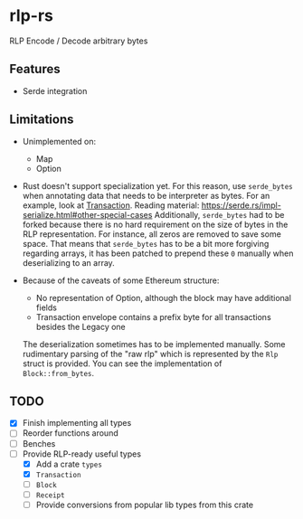 # rlp-rs

RLP Encode / Decode arbitrary bytes

## Features

- Serde integration

## Limitations

- Unimplemented on:
    - Map
    - Option
- Rust doesn't support specialization yet. For this reason, use `serde_bytes` when annotating data that needs to be interpreter as bytes.
For an example, look at [Transaction](types/src/transaction.rs). Reading material: https://serde.rs/impl-serialize.html#other-special-cases
Additionally, `serde_bytes` had to be forked because there is no hard requirement on the size of
bytes in the RLP representation. For instance, all zeros are removed to save some space.
That means that `serde_bytes` has to be a bit more forgiving regarding arrays,
it has been patched to prepend these `0` manually when deserializing to an array.
- Because of the caveats of some Ethereum structure:
    - No representation of Option, although the block may have additional fields
    - Transaction envelope contains a prefix byte for all transactions besides the Legacy one

    The deserialization sometimes has to be implemented manually.
    Some rudimentary parsing of the "raw rlp" which is represented by the `Rlp` struct is provided. 
    You can see the implementation of `Block::from_bytes`.

## TODO

- [x] Finish implementing all types
- [ ] Reorder functions around
- [ ] Benches
- [ ] Provide RLP-ready useful types 
    - [x] Add a crate `types`
    - [x] `Transaction`
    - [ ] `Block`
    - [ ] `Receipt`
    - [ ] Provide conversions from popular lib types from this crate
